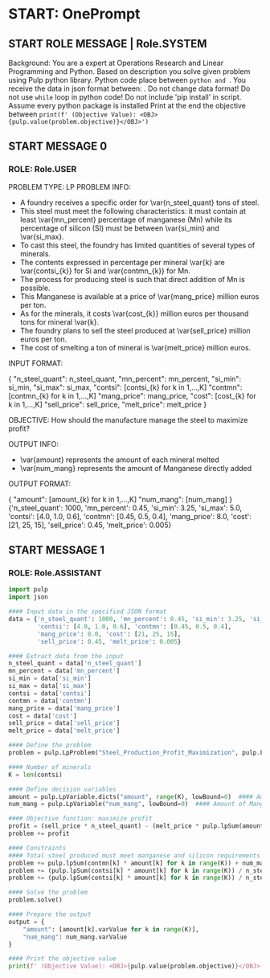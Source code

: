 # START: OnePrompt 
## START ROLE MESSAGE | Role.SYSTEM 
Background: You are a expert at Operations Research and Linear Programming and Python. Based on description you solve given problem using Pulp python library. Python code place between ```python and ```. You receive the data in json format between: <DATA></DATA>. Do not change data format! Do not use `while` loop in python code! Do not include 'pip install' in script. Assume every python package is installed Print at the end the objective between <OBJ></OBJ> `print(f' (Objective Value): <OBJ>{pulp.value(problem.objective)}</OBJ>')`  
## START MESSAGE 0 
### ROLE: Role.USER
<DESCRIPTION>
PROBLEM TYPE: LP
PROBLEM INFO:

- A foundry receives a specific order for \var{n_steel_quant} tons of steel. 
- This steel must meet the following characteristics: it must contain at least \var{mn_percent} percentage of manganese (Mn) while its percentage of silicon (SI) must be between \var{si_min} and \var{si_max}.
- To cast this steel, the foundry has limited quantities of several types of minerals.
- The contents expressed in percentage per mineral \var{k} are \var{contsi_{k}} for Si and \var{contmn_{k}} for Mn.
- The process for producing steel is such that direct addition of Mn is possible.
- This Manganese is available at a price of \var{mang_price} million euros per ton. 
- As for the minerals, it costs \var{cost_{k}} million euros per thousand tons for mineral \var{k}.
- The foundry plans to sell the steel produced at \var{sell_price} million euros per ton.
- The cost of smelting a ton of mineral is \var{melt_price} million euros.

INPUT FORMAT:

{
	"n_steel_quant": n_steel_quant,
	"mn_percent": mn_percent,
	"si_min": si_min,
	"si_max": si_max,
	"contsi": [contsi_{k} for k in 1,...,K]
	"contmn": [contmn_{k} for k in 1,...,K]
	"mang_price": mang_price,
	"cost": [cost_{k} for k in 1,...,K]
	"sell_price": sell_price,
	"melt_price": melt_price
}

OBJECTIVE: How should the manufacture manage the steel to maximize profit?

OUTPUT INFO:

- \var{amount} represents the amount of each mineral melted
- \var{num_mang} represents the amount of Manganese directly added

OUTPUT FORMAT:

{
	"amount": [amount_{k} for k in 1,...,K]
	"num_mang": [num_mang]
}
</DESCRIPTION>
<DATA>
{'n_steel_quant': 1000, 'mn_percent': 0.45, 'si_min': 3.25, 'si_max': 5.0, 'contsi': [4.0, 1.0, 0.6], 'contmn': [0.45, 0.5, 0.4], 'mang_price': 8.0, 'cost': [21, 25, 15], 'sell_price': 0.45, 'melt_price': 0.005}</DATA>


## START MESSAGE 1 
### ROLE: Role.ASSISTANT
```python
import pulp
import json

#### Input data in the specified JSON format
data = {'n_steel_quant': 1000, 'mn_percent': 0.45, 'si_min': 3.25, 'si_max': 5.0, 
        'contsi': [4.0, 1.0, 0.6], 'contmn': [0.45, 0.5, 0.4], 
        'mang_price': 8.0, 'cost': [21, 25, 15], 
        'sell_price': 0.45, 'melt_price': 0.005}

#### Extract data from the input
n_steel_quant = data['n_steel_quant']
mn_percent = data['mn_percent']
si_min = data['si_min']
si_max = data['si_max']
contsi = data['contsi']
contmn = data['contmn']
mang_price = data['mang_price']
cost = data['cost']
sell_price = data['sell_price']
melt_price = data['melt_price']

#### Define the problem
problem = pulp.LpProblem("Steel_Production_Profit_Maximization", pulp.LpMaximize)

#### Number of minerals
K = len(contsi)

#### Define decision variables
amount = pulp.LpVariable.dicts("amount", range(K), lowBound=0)  #### Amount of each mineral melted
num_mang = pulp.LpVariable("num_mang", lowBound=0)  #### Amount of Manganese added

#### Objective function: maximize profit
profit = (sell_price * n_steel_quant) - (melt_price * pulp.lpSum(amount[k] for k in range(K)) + pulp.lpSum(cost[k] * amount[k] for k in range(K)) + mang_price * num_mang)
problem += profit

#### Constraints
#### Total steel produced must meet manganese and silicon requirements
problem += pulp.lpSum(contmn[k] * amount[k] for k in range(K)) + num_mang >= mn_percent * n_steel_quant  #### Manganese constraint
problem += (pulp.lpSum(contsi[k] * amount[k] for k in range(K)) / n_steel_quant) >= si_min  #### Silicon minimum constraint
problem += (pulp.lpSum(contsi[k] * amount[k] for k in range(K)) / n_steel_quant) <= si_max  #### Silicon maximum constraint

#### Solve the problem
problem.solve()

#### Prepare the output
output = {
    "amount": [amount[k].varValue for k in range(K)],
    "num_mang": num_mang.varValue
}

#### Print the objective value
print(f' (Objective Value): <OBJ>{pulp.value(problem.objective)}</OBJ>')
```

